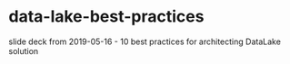 # data-lake-best-practices
slide deck from 2019-05-16 - 10 best practices for architecting DataLake solution
